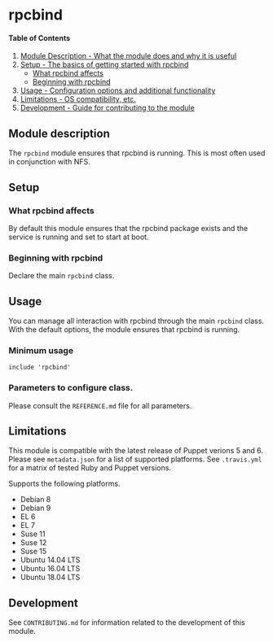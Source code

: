 # rpcbind

#### Table of Contents

1. [Module Description - What the module does and why it is useful](#module-description)
1. [Setup - The basics of getting started with rpcbind](#setup)
    * [What rpcbind affects](#what-rpcbind-affects)
    * [Beginning with rpcbind](#beginning-with-rpcbind)
1. [Usage - Configuration options and additional functionality](#usage)
1. [Limitations - OS compatibility, etc.](#limitations)
1. [Development - Guide for contributing to the module](#development)

## Module description

The `rpcbind` module ensures that rpcbind is running. This is most often used
in conjunction with NFS.

## Setup

### What rpcbind affects

By default this module ensures that the rpcbind package exists and the service
is running and set to start at boot.

### Beginning with rpcbind

Declare the main `rpcbind` class.

## Usage

You can manage all interaction with rpcbind through the main `rpcbind` class.
With the default options, the module ensures that rpcbind is running.

### Minimum usage

```puppet
include 'rpcbind'
```

### Parameters to configure class.

Please consult the `REFERENCE.md` file for all parameters.

## Limitations

This module is compatible with the latest release of Puppet verions 5
and 6. Please see `metadata.json` for a list of supported platforms. See
`.travis.yml` for a matrix of tested Ruby and Puppet versions.

Supports the following platforms.

* Debian 8
* Debian 9
* EL 6
* EL 7
* Suse 11
* Suse 12
* Suse 15
* Ubuntu 14.04 LTS
* Ubuntu 16.04 LTS
* Ubuntu 18.04 LTS

## Development

See `CONTRIBUTING.md` for information related to the development of this
module.
